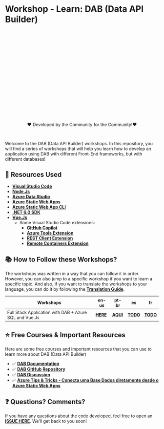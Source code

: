 # Workshop - Learn: DAB (Data API Builder) 

![dab-nestjs](img/dab-workshops.gif)

<p style="text-align: center;">❤️ Developed by the Community for the Community!❤️</p>
<br/>

Welcome to the DAB (Data API Builder) workshops. In this repository, you will find a series of workshops that will help you learn how to develop an application using DAB with different Front-End frameworks, but with different databases!

## 🚀 Resources Used

- **[Visual Studio Code](https://code.visualstudio.com/?WT.mc_id=javascript-75515-gllemos)**
- **[Node.Js](https://nodejs.org/en/)**
- **[Azure Data Studio](https://azure.microsoft.com/en-us/products/data-studio/)**
- **[Azure Static Web Apps](https://azure.microsoft.com/services/app-service/static/?WT.mc_id=javascript-75515-gllemos)** 
- **[Azure Static Web App CLI](https://azure.github.io/static-web-apps-cli/)**
- **[.NET 6.0 SDK](https://learn.microsoft.com/azure/azure-functions/?WT.mc_id=javascript-75515-gllemos)** 
- **[Vue.Js](https://vuejs.org/)** 
  - Some Visual Studio Code extensions:
    - **[GitHub Copilot](https://marketplace.visualstudio.com/items?itemName=GitHub.copilot&WT.mc_id=javascript-75515-gllemos)**
    - **[Azure Tools Extension](https://marketplace.visualstudio.com/items?itemName=ms-vscode.vscode-node-azure-pack&WT.mc_id=javascript-75515-gllemos)**
    - **[REST Client Extension](https://marketplace.visualstudio.com/items?itemName=humao.rest-client&WT.mc_id=javascript-75515-gllemos)**
    - **[Remote Containers Extension](https://marketplace.visualstudio.com/items?itemName=ms-vscode-remote.remote-containers&WT.mc_id=javascript-75515-gllemos)**


## 📚 How to Follow these Workshops?

The workshops was written in a way that you can follow it in order. However, you can also jump to a specific workshop if you want to learn a specific topic. And also, if you want to translate the workshops to your language, you can do it by following the **[Translation Guide](translation-guide.md)**.

| Workshops                                              | en-us                                                    | pt-br                                                    | es           | fr           |
| ------------------------------------------------------ | -------------------------------------------------------- | -------------------------------------------------------- | ------------ | ------------ |
| Full Stack Application with DAB + Azure SQL and Vue.Js | **[HERE](workshops/en-us/workshop-demo-01/01-intro.md)** | **[AQUI](workshops/pt-br/workshop-demo-01/01-intro.md)** | **[TODO]()** | **[TODO]()** |

## ⭐️ Free Courses & Important Resources

Here are some free courses and important resources that you can use to learn more about DAB (Data API Builder)

- ✅ **[DAB Documentation](https://learn.microsoft.com/azure/data-api-builder/overview-to-data-api-builder?WT.mc_id=javascript-75515-gllemos)**
- ✅ **[DAB GitHub Repository](https://github.com/Azure/data-api-builder)**
- ✅ **[DAB Discussion](https://github.com/Azure/data-api-builder/discussions)**
- ✅ **[Azure Tips & Tricks - Conecta uma Base Dados diretamente desde o Azure Static Web Apps](https://www.youtube.com/watch?v=vGOnh0UrADg)**

## ❓ Questions? Comments? 

If you have any questions about the code developed, feel free to open an **[ISSUE HERE](https://github.com/glaucia86/dab-workshop/issues)**. We'll get back to you soon!
